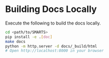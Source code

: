 # Building Docs Locally

Execute the following to build the docs locally.
```bash
cd <path/to/SMARTS>
pip install -e .[doc]
make docs
python -m http.server -d docs/_build/html
# Open http://localhost:8000 in your browser
```